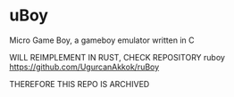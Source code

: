 # uBoy
Micro Game Boy, a gameboy emulator written in C

WILL REIMPLEMENT IN RUST, CHECK REPOSITORY ruboy https://github.com/UgurcanAkkok/ruBoy

THEREFORE THIS REPO IS ARCHIVED

